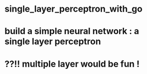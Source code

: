 # single_layer_perceptron_with_go
# build a simple neural network : a single layer perceptron
# ??!! multiple layer would be fun !
